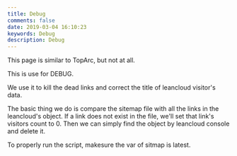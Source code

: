 ```yaml
---
title: Debug
comments: false
date: 2019-03-04 16:10:23
keywords: Debug 
description: Debug
---
```


This page is similar to TopArc, but not at all.

This is use for DEBUG.

We use it to kill the dead links and correct the title of leancloud visitor's data.

The basic thing we do is compare the sitemap file with all the links in the leancloud's object. If a link does not exist in the file, we'll set that link's visitors count to 0. Then we can simply find the object by leancloud console and delete it.

To properly run the script, makesure the var of sitmap is latest.

<div id="debug"></div>
<script src="//cdn1.lncld.net/static/js/3.0.4/av-min.js"></script>
<script>AV.initialize("264TIQDwmMrw50ALoeJcgS16-gzGzoHsz", "hXqT5xIIBtn8JWo8AkTWu07F");</script>
<script type="text/javascript">

var sitemap="/DEBUG/index.html /2019/03/17/29376/ /top/index.html /links/index.html /about/index.html /2018/10/06/4586/ /2019/03/07/2120/ /2019GOAL/index.html /2019/03/07/46704/ /2019/03/05/63675/ /2018/12/07/53684/ /2018/12/13/52500/ /2019/03/02/10283/ /2019/03/02/39156/ /2019/02/16/24205/ /2019/02/15/61248/ /2019/02/15/23120/ /2019/02/14/25363/ /2019/02/14/33699/ /2019/02/13/57182/ /2018/10/01/36750/ /2019/02/12/34419/ /2018/10/01/35921/ /2019/02/11/55550/ /2018/10/01/21109/ /2019/02/04/42320/ /2019/01/26/19251/ /2019/01/26/52170/ /2019/01/25/15620/ /2019/01/25/20240/ /2019/01/24/38662/ /2019/01/24/30281/ /2019/01/24/36729/ /2019/01/23/1858/ /2019/01/22/45659/ /2019/01/20/10192/ /2019/01/19/3859/ /2019/01/21/18425/ /2018/12/21/2855/ /2019/01/18/38532/ /2019/01/18/6856/ /2019/01/18/32018/ /2019/01/17/15191/ /2018/12/19/51231/ /2019/01/17/60019/ /2019/01/17/42456/ /2019/01/17/25810/ /2019/01/16/61952/ /2019/01/16/8919/ /2019/01/16/59870/ /2019/01/16/32240/ /2019/01/15/62601/ /2019/01/15/52740/ /2019/01/15/37525/ /2018/12/21/45097/ /2019/01/14/43012/ /2019/01/14/31242/ /2019/01/14/15208/ /2019/01/14/15878/ /2019/01/14/49485/ /2019/01/12/28968/ /2019/01/11/5071/ /2019/01/10/5040/ /2019/01/05/34904/ /2018/12/31/30303/ /2018/12/30/42654/ /2018/12/21/53520/ /2018/12/21/20810/ /2018/12/21/12482/ /2018/12/21/226/ /2018/12/19/6220/ /2018/12/19/34596/ /2018/12/19/33863/ /2018/12/19/9827/ /2018/12/19/64483/ /2018/12/19/54163/ /2018/12/17/62199/ /2018/12/15/37415/ /2018/12/13/49363/ /2018/12/13/52956/ /2018/12/08/18862/ /2018/12/06/23395/ /2018/12/05/726/ /2018/12/05/60042/ /2018/12/04/13485/ /2018/11/29/11475/ /2018/11/29/63554/ /2018/11/26/4637/ /2018/11/25/45209/ /HTML_TABLE_GEN/index.html /2018/11/24/10392/ /2018/11/24/28462/ /2018/11/22/32916/ /2018/11/22/65430/ /categories/index.html /tags/index.html /2018/11/18/51003/ /2018/11/18/11336/ /2018/11/17/14225/ /2018/11/17/31903/ /2018/11/16/55226/ /2018/11/16/27265/ /2018/11/16/55387/ /2018/11/16/13990/ /2018/11/09/628/ /2018/11/08/39777/ /2018/11/08/12363/ /2018/11/08/15176/ /2018/11/08/24178/ /2018/11/08/38355/ /2018/11/07/29897/ /2018/11/07/8769/ /2018/11/07/34607/ /2018/11/07/43076/ /2018/11/02/38548/ /2018/10/26/40134/ /2018/10/18/8620/ /2018/10/17/55719/ /2018/10/13/13169/ /2018/10/12/27315/ /2018/10/05/17103/ /2018/10/04/9978/ /2018/10/04/51508/ /2018/10/03/44414/ /2018/10/03/60626/ /2018/10/02/56537/ /2018/10/01/44813/ /2018/10/01/14532/ /2018/10/01/15353/ /2018/10/01/15190/ /2018/10/01/35848/ /2018/10/01/33324/ /2018/10/01/27017/ /2018/10/01/12692/ /2018/10/01/4237/ /2018/10/01/7710/ /2018/10/01/2308/ /2018/10/01/40304/ /2018/10/01/39261/ /2018/10/01/30231/ /2018/10/01/25019/ /2018/10/01/8951/ /2018/10/01/46463/ /2018/10/01/12755/ /2018/10/01/27282/ /2018/10/01/36782/ /2018/10/01/45139/ /2018/10/01/5147/ /2018/10/01/45138/ /2018/10/01/33765/ /2018/10/01/51495/ /2018/10/01/59440/ /2018/10/01/2122/ /2018/10/01/418/ /2018/10/01/3214/ /2018/10/01/1847/ /2018/10/01/55406/ /2018/10/01/35224/ /2018/10/01/21576/ /2018/10/01/17473/ /2018/10/01/58498/ /2018/10/01/53862/ /2018/10/01/43822/ /2018/10/01/34991/ /2018/10/01/19925/ /2018/10/01/29858/ /2018/09/30/13772/ /2018/12/06/59112/";

var time=0
var title=""var url=""
var id=""var query = new AV.Query('Counter');
query.notEqualTo('id',0);
query.descending('time');
query.limit(1000);
query.find().then(function (todo) {for (var i=0;i<todo.length-1;i++){var result=todo[i].attributes;
		time=result.time;
		title=result.title;
		url=result.url;
		id=todo[i].id;
		var content="<a href='"+url+"'>"+title+"</a><br /><font color='#555'>"+"阅读次数："+time+"</font><br />";
		document.getElementById("debug").innerHTML+=content
		console.log(todo[i]);
		if(sitemap.indexOf(url) == -1){ // for links that dies
			console.log(todo[i]);
			query.get(id).then(function (it){console.log(it);
				console.log("clearing...");
				it.set('time',0);
				console.log("saving...");
				it.save();
				console.log("done.");
			},function(error){console.log("err");
			})
		}
	}
}, function (error) {console.log("error");
});

</script>

<style>.post-description {display: none;}</style>

